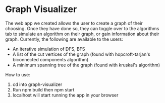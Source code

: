 # Graph Visualizer

The web app we created allows the user to create a graph of their choosing. Once they have done so, they can toggle over to the algorithms tab to simulate an algorithm on their graph, or gain information about their graph. Currently, the following are available to the users:

- An iterative simulation of DFS, BFS
- A list of the cut vertices of the graph (found with hopcroft-tarjan's biconnected components algorithm)
- A minimum spanning tree of the graph (found with kruskal's algorithm)

How to use:
1. cd into graph-visualizer
2. Run npm build then npm start
3. localhost will start running the app in your browser



